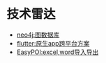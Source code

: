 # 技术雷达
- [neo4j:图数据库](https://neo4j.com/)
- [flutter:原生app跨平台方案](https://flutter.io/)
- [EasyPOI:excel,word导入导出](https://github.com/lemur-open/easypoi)